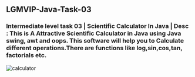 ## LGMVIP-Java-Task-03
<h3>Intermediate level task 03 | Scientific Calculator In Java | Desc : This is A Attractive Scientific Calculator in Java using Java swing, awt and oops. This software will help you to Calculate different operations.There are functions like log,sin,cos,tan, factorials etc. </h3>

![calculator](https://github.com/VIPULNARESHBHOIR/LGMVIP-Java-Task-03/assets/105812315/4ea95b59-ef64-4ce3-85d0-5be661a2dfe5)
